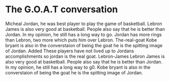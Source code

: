 # The G.O.A.T conversation
Micheal Jordan, he was best player to play the game of basketball.
Lebron James is also very good at basketball. People also say that he is better than Jordan. In my opinion, he still has a long way to go.
Jordan has more rings than Lebron, two more which puts him over Lebron.
The-real-goat
Kobe bryant is also in the converstaion of being the goat he is the spitting image of Jordan.
Added These players have not lived up to Jordans accomplishments so jordan is the real goat.
Lebron-James
Lebron James is also very good at basketball. People also say that he is better than Jordan. In my opinion, he still has a long way to g0.
Kobe bryant is also in the converstaion of being the goat he is the spitting image of Jordan.
